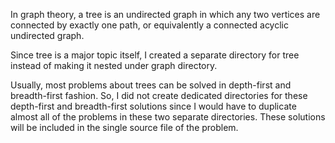 In graph theory, a tree is an undirected graph in which any two vertices are connected by exactly one path, or equivalently a connected acyclic undirected graph.


Since tree is a major topic itself, I created a separate directory for tree instead of making it nested under graph directory.

Usually, most problems about trees can be solved in depth-first and breadth-first fashion. So, I did not create dedicated directories for these depth-first and breadth-first solutions since I would have to duplicate almost all of the problems in these two separate directories. These solutions will be included in the single source file of the problem.